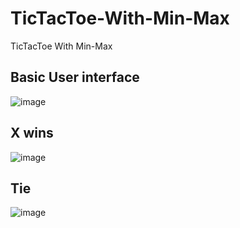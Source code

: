# TicTacToe-With-Min-Max
TicTacToe With Min-Max

## Basic User interface
![image](https://user-images.githubusercontent.com/88243315/136192205-757461d4-e682-4ec9-a29f-be16b8c999ec.png)

## X wins
![image](https://user-images.githubusercontent.com/88243315/136192574-80c80688-6a98-4aa8-82b6-a82f0780ba85.png)

## Tie
![image](https://user-images.githubusercontent.com/88243315/136192643-7692d350-f75a-4894-9ac6-09398fa3a232.png)
